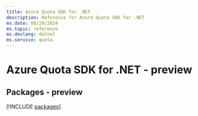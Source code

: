 ```yaml
---
title: Azure Quota SDK for .NET
description: Reference for Azure Quota SDK for .NET
ms.date: 08/29/2024
ms.topic: reference
ms.devlang: dotnet
ms.service: quota
---
```

# Azure Quota SDK for .NET - preview
## Packages - preview
[!INCLUDE [packages](quota-index.md)]